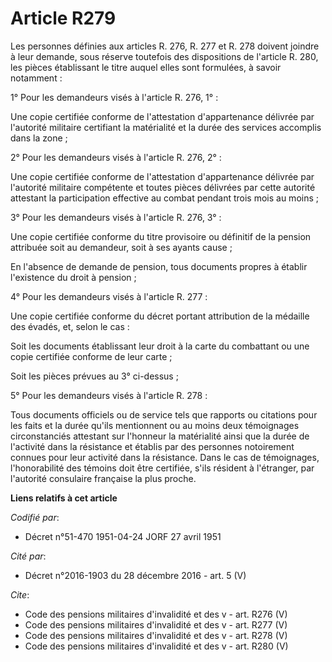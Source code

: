 # Article R279

Les personnes définies aux articles R. 276, R. 277 et R. 278 doivent joindre à leur demande, sous réserve toutefois des
dispositions de l'article R. 280, les pièces établissant le titre auquel elles sont formulées, à savoir notamment :

1° Pour les demandeurs visés à l'article R. 276, 1° :

Une copie certifiée conforme de l'attestation d'appartenance délivrée par l'autorité militaire certifiant la matérialité et
la durée des services accomplis dans la zone ;

2° Pour les demandeurs visés à l'article R. 276, 2° :

Une copie certifiée conforme de l'attestation d'appartenance délivrée par l'autorité militaire compétente et toutes pièces
délivrées par cette autorité attestant la participation effective au combat pendant trois mois au moins ;

3° Pour les demandeurs visés à l'article R. 276, 3° :

Une copie certifiée conforme du titre provisoire ou définitif de la pension attribuée soit au demandeur, soit à ses ayants
cause ;

En l'absence de demande de pension, tous documents propres à établir l'existence du droit à pension ;

4° Pour les demandeurs visés à l'article R. 277 :

Une copie certifiée conforme du décret portant attribution de la médaille des évadés, et, selon le cas :

Soit les documents établissant leur droit à la carte du combattant ou une copie certifiée conforme de leur carte ;

Soit les pièces prévues au 3° ci-dessus ;

5° Pour les demandeurs visés à l'article R. 278 :

Tous documents officiels ou de service tels que rapports ou citations pour les faits et la durée qu'ils mentionnent ou au
moins deux témoignages circonstanciés attestant sur l'honneur la matérialité ainsi que la durée de l'activité dans la
résistance et établis par des personnes notoirement connues pour leur activité dans la résistance. Dans le cas de
témoignages, l'honorabilité des témoins doit être certifiée, s'ils résident à l'étranger, par l'autorité consulaire française
la plus proche.

**Liens relatifs à cet article**

_Codifié par_:

  - Décret n°51-470 1951-04-24 JORF 27 avril 1951

_Cité par_:

  - Décret n°2016-1903 du 28 décembre 2016 - art. 5 (V)

_Cite_:

  - Code des pensions militaires d'invalidité et des v - art. R276 (V)
  - Code des pensions militaires d'invalidité et des v - art. R277 (V)
  - Code des pensions militaires d'invalidité et des v - art. R278 (V)
  - Code des pensions militaires d'invalidité et des v - art. R280 (V)
